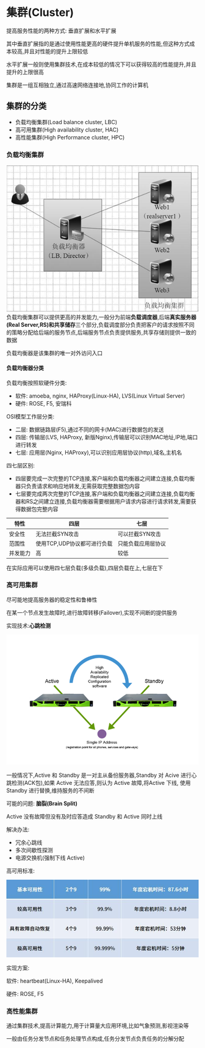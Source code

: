 # 集群(Cluster)

提高服务性能的两种方式: 垂直扩展和水平扩展

其中垂直扩展指的是通过使用性能更高的硬件提升单机服务的性能,但这种方式成本较高,并且对性能的提升上限较低

水平扩展一般则使用集群技术,在成本较低的情况下可以获得较高的性能提升,并且提升的上限很高

集群是一组互相独立,通过高速网络连接地,协同工作的计算机

## 集群的分类

* 负载均衡集群(Load balance cluster, LBC)
* 高可用集群(High availability cluster, HAC)
* 高性能集群(High Performance cluster, HPC)

### 负载均衡集群

![LBC](./Pics/LBC.png)
负载均衡集群可以提供更高的并发能力,一般分为前端**负载调度器**,后端**真实服务器(Real Server,RS)**和**共享储存**三个部分,负载调度部分负责把客户的请求按照不同的策略分配给后端的服务节点,后端服务节点负责提供服务,共享存储则提供一致的数据

负载均衡器是该集群的唯一对外访问入口

#### 负载均衡器分类

负载均衡按照软硬件分类:

* 软件: amoeba, nginx, HAProxy(Linux-HA), LVS(Linux Virtual Server)
* 硬件: ROSE, F5, 安瑞科

OSI模型工作层分类:

* 二层: 数据链路层(F5),通过不同的网卡(MAC)进行数据包的发送
* 四层: 传输层(LVS, HAProxy, 新版Nginx),传输层可以识别MAC地址,IP地,端口进行转发
* 七层: 应用层(Nginx, HAProxy),可以识别应用层协议(http),域名,主机名

四七层区别:

* 四层要完成一次完整的TCP连接,客户端和负载均衡器之间建立连接,负载均衡器只负责请求和响应地转发,无需获取完整数据包内容
* 七层要完成两次完整的TCP连接,客户端和负载均衡器之间建立连接,负载均衡器和RS之间建立连接,负载均衡器需要根据用户请求内容进行请求转发,需要获得数据包完整内容

|特性|四层|七层|
|----|----|----|
|安全性|无法拦截SYN攻击|可以拦截SYN攻击|
|范围性|使用TCP,UDP协议都可进行负载|只能负载应用层协议|
|并发能力|高|较低|

在实际应用可以使用四七层负载(多级负载),四层负载在上,七层在下

### 高可用集群

尽可能地提高服务器的稳定性和鲁棒性

在某一个节点发生故障时,进行故障转移(Failover),实现不间断的提供服务

实现技术:**心跳检测**

![active-standby](./Pics/active.png)

一般情况下,Active 和 Standby 是一对主从备份服务器,Standby 对 Acive 进行心跳检测(ACK包),如果 Active 无法应答,则认为 Active 故障,将Active 下线, 使用 Standby 进行替换,维持服务的不间断

可能的问题: **脑裂(Brain Split)**

Active 没有故障但没有及时应答造成 Standby 和 Active 同时上线

解决办法:

* 冗余心跳线
* 多次间歇性探测
* 电源交换机(强制下线 Active)

高可用标准:

![高可用标准](./Pics/HAC标准.jpeg)

实现方案:

软件: heartbeat(Linux-HA), Keepalived

硬件: ROSE, F5

### 高性能集群

通过集群技术,提高计算能力,用于计算量大应用环境,比如气象预测,影视渲染等

一般由任务分发节点和任务处理节点构成,任务分发节点负责任务的分解分配
